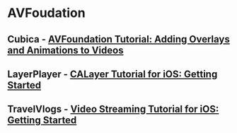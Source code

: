 # AVFoudation
## Cubica - [AVFoundation Tutorial: Adding Overlays and Animations to Videos](https://www.raywenderlich.com/6236502-avfoundation-tutorial-adding-overlays-and-animations-to-videos)
## LayerPlayer - [CALayer Tutorial for iOS: Getting Started](https://www.raywenderlich.com/10317653-calayer-tutorial-for-ios-getting-started)
## TravelVlogs - [Video Streaming Tutorial for iOS: Getting Started](https://www.raywenderlich.com/5191-video-streaming-tutorial-for-ios-getting-started)
